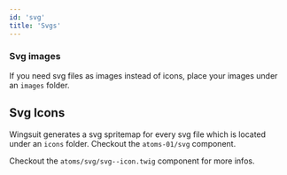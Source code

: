 ```yaml
---
id: 'svg'
title: 'Svgs'
---
```


### Svg images
If you need svg files as images instead of icons, place your images under an `images` folder.

## Svg Icons
Wingsuit generates a svg spritemap for every svg file which is located under an `icons` folder. Checkout the `atoms-01/svg` component.

Checkout the `atoms/svg/svg--icon.twig` component for more infos.

